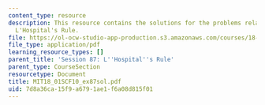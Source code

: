 ```yaml
---
content_type: resource
description: This resource contains the solutions for the problems related to the
  L'Hospital's Rule.
file: https://ol-ocw-studio-app-production.s3.amazonaws.com/courses/18-01sc-single-variable-calculus-fall-2010/7d8a36ca15f9a6791ae1f6a08d815f01_MIT18_01SCF10_ex87sol.pdf
file_type: application/pdf
learning_resource_types: []
parent_title: 'Session 87: L''Hospital''s Rule'
parent_type: CourseSection
resourcetype: Document
title: MIT18_01SCF10_ex87sol.pdf
uid: 7d8a36ca-15f9-a679-1ae1-f6a08d815f01
---
```

